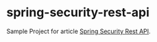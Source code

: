 # spring-security-rest-api

Sample Project for article [Spring Security Rest API](https://octoperf.com/blog/2018/03/08/securing-rest-api-spring-security/).
